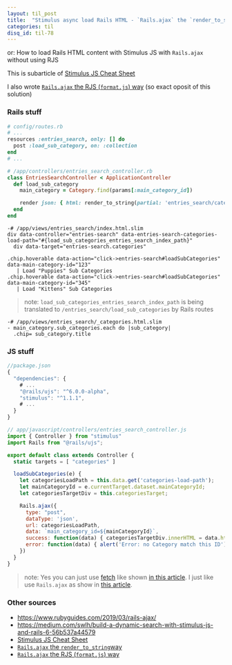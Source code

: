 ```yaml
---
layout: til_post
title:  "Stimulus async load Rails HTML - `Rails.ajax` the `render_to_string` way (full)"
categories: til
disq_id: til-78
---
```


or: How to load Rails HTML content with Stimulus JS with `Rails.ajax` without using RJS


This is subarticle of [Stimulus JS Cheat Sheet](https://blog.eq8.eu/til/stimulus-js-cheat-sheet.html)


I also wrote [`Rails.ajax` the RJS (`format.js`) way](https://blog.eq8.eu/til/stimulus-async-load-rails-html-railsajax-the-rjs-formatjs-way-full.html) (so exact oposit of this solution)


### Rails stuff

```ruby
# config/routes.rb
# ...
resources :entries_search, only: [] do
  post :load_sub_category, on: :collection
end
# ...
```

```ruby
# /app/controllers/entries_search_controller.rb
class EntriesSearchController < ApplicationController
  def load_sub_category
    main_category = Category.find(params[:main_category_id])

    render json: { html: render_to_string(partial: 'entries_search/categories', locals: { main_category:  main_category}) }
  end
end
```

```slim
-# /app/views/entries_search/index.html.slim
div data-controller="entries-search" data-entries-search-categories-load-path="#{load_sub_categories_entries_search_index_path}"
  div data-target="entries-search.categories"

.chip.hoverable data-action="click->entries-search#loadSubCategories" data-main-category-id="123"
   | Load "Puppies" Sub Categories
.chip.hoverable data-action="click->entries-search#loadSubCategories" data-main-category-id="345"
   | Load "Kittens" Sub Categories
```

> note: `load_sub_categories_entries_search_index_path` is being translated to  `/entries_search/load_sub_categories` by Rails routes

```slim
-# /app/views/entries_search/_categories.html.slim
- main_category.sub_categories.each do |sub_category|
  .chip= sub_category.title
```

### JS stuff

```js
//package.json
{
  "dependencies": {
    # ...
    "@rails/ujs": "^6.0.0-alpha",
    "stimulus": "^1.1.1",
    # ...
  }
}

```

```js
// app/javascript/controllers/entries_search_controller.js
import { Controller } from "stimulus"
import Rails from "@rails/ujs";

export default class extends Controller {
  static targets = [ "categories" ]

  loadSubCategories(e) {
    let categoriesLoadPath = this.data.get('categories-load-path');
    let mainCategoryId = e.currentTarget.dataset.mainCategoryId;
    let categoriesTargetDiv = this.categoriesTarget;

    Rails.ajax({
      type: "post",
      dataType: 'json',
      url: categoriesLoadPath,
      data: `main_category_id=${mainCategoryId}`,
      success: function(data) { categoriesTargetDiv.innerHTML = data.html; },
      error: function(data) { alert('Error: no Category match this ID') }
    })
  }
}
```

> note: Yes you can just use  [fetch](https://developer.mozilla.org/en-US/docs/Web/API/Fetch_API/Using_Fetch)  like shown [in this article](https://developer.mozilla.org/en-US/docs/Web/API/Fetch_API/Using_Fetch). I just like use `Rails.ajax` as show in [this article](https://www.rubyguides.com/2019/03/rails-ajax/). 


### Other sources

* <https://www.rubyguides.com/2019/03/rails-ajax/>
* <https://medium.com/swlh/build-a-dynamic-search-with-stimulus-js-and-rails-6-56b537a44579>
* [Stimulus JS Cheat Sheet](https://blog.eq8.eu/til/stimulus-js-cheat-sheet.html)
* [`Rails.ajax` the `render_to_string`way](https://blog.eq8.eu/til/stimulus-async-load-rails-html-railsajax-the-render_to_string-way-full.html)
* [`Rails.ajax` the RJS (`format.js`) way](https://blog.eq8.eu/til/stimulus-async-load-rails-html-railsajax-the-rjs-formatjs-way-full.html)

